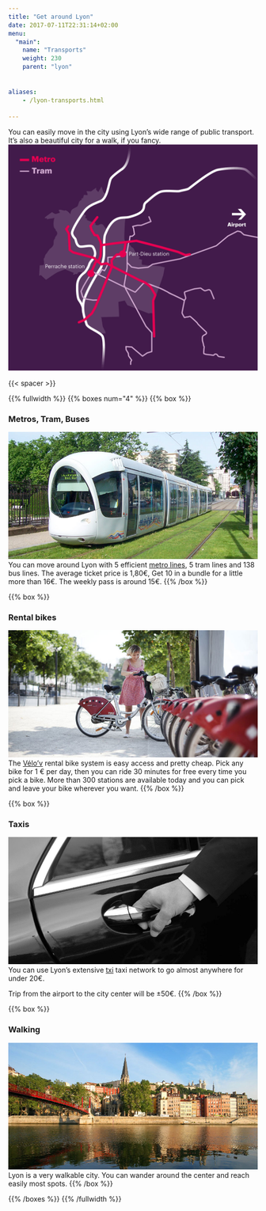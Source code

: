 ```yaml
---
title: "Get around Lyon"
date: 2017-07-11T22:31:14+02:00
menu:
  "main":
    name: "Transports"
    weight: 230
    parent: "lyon"


aliases: 
    - /lyon-transports.html
    
---
```


You can easily move in the city using Lyon’s wide range of public transport. It’s also a beautiful city for a walk, if you fancy.
![Transportation in Lyon](/img/graphics/lyon_transports.png)

{{< spacer >}}  

{{% fullwidth %}}
{{% boxes num="4" %}}
{{% box %}}
### Metros, Tram, Buses
![River confluence](/img/photos/lyon-scene7-Tram.jpg)
You can move around Lyon with 5 efficient [metro lines](http://www.tcl.fr/en/Getting-Around/Getting-around), 5 tram lines and 138 bus lines.
The average ticket price is 1,80€, Get 10 in a bundle for a little more than 16€. The weekly pass is around 15€.
{{% /box %}}

{{% box %}}
### Rental bikes
![River confluence](/img/photos/lyon-scene1-Bikes.jpg)
The [Vélo’v](https://velov.grandlyon.com/en.html) rental bike system is easy access and pretty cheap. Pick any bike for 1 € per day, then you can ride 30 minutes for free every time you pick a bike.
More than 300 stations are available today and you can pick and leave your bike wherever you want.
{{% /box %}}

{{% box %}}
### Taxis
![River confluence](/img/photos/lyon-scene9-Taxi.jpg)
You can use Lyon’s extensive [txi](https://www.taxilyonnais.com/taxi-lyon/EN-Estimation.html) taxi network to go almost anywhere for under 20€.

Trip from the airport to the city center will be ±50€.
{{% /box %}}

{{% box %}}
### Walking
![River confluence](/img/photos/lyon-scene5-Vieux-Lyon.jpg)
Lyon is a very walkable city. You can wander around the center and reach easily most spots.
{{% /box %}}

{{% /boxes %}}
{{% /fullwidth %}}

